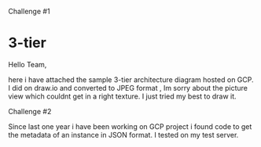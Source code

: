 Challenge #1

# 3-tier

Hello Team,

here i have attached the sample 3-tier architecture diagram hosted on GCP. I did on draw.io and converted to JPEG format , Im sorry about the picture view which couldnt get in a right texture. I just tried my best to draw it.

Challenge #2

Since last one year i have been working on GCP project i found code to get the metadata of an instance in JSON format. I tested on my test server.
